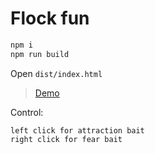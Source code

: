 # Flock fun

```sh
npm i
npm run build
```

Open `dist/index.html`

> [Demo](https://rawcdn.githack.com/eddow/flock-fun/main/dist/index.html)

Control:
```
left click for attraction bait
right click for fear bait
```